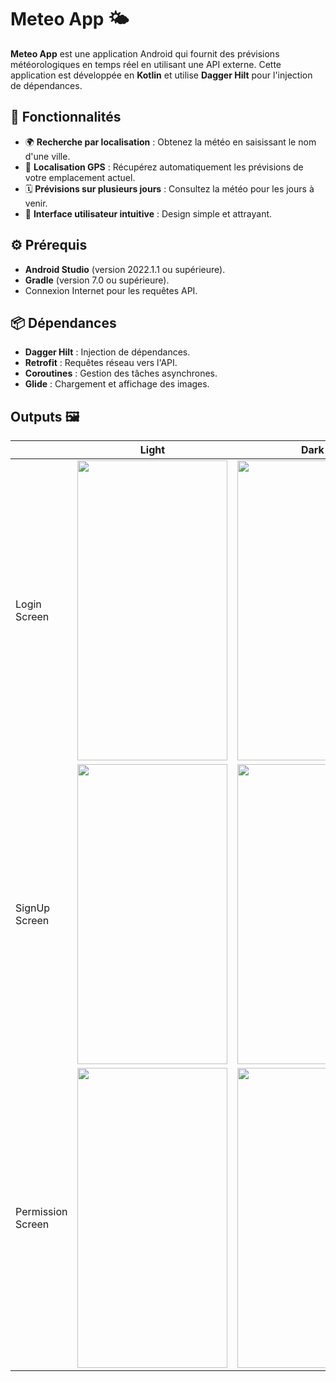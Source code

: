 # Meteo App 🌤️

**Meteo App** est une application Android qui fournit des prévisions météorologiques en temps réel en utilisant une API externe. Cette application est développée en **Kotlin** et utilise **Dagger Hilt** pour l'injection de dépendances.

## 🚀 Fonctionnalités

- 🌍 **Recherche par localisation** : Obtenez la météo en saisissant le nom d'une ville.
- 📍 **Localisation GPS** : Récupérez automatiquement les prévisions de votre emplacement actuel.
- 🗓️ **Prévisions sur plusieurs jours** : Consultez la météo pour les jours à venir.
- 🎨 **Interface utilisateur intuitive** : Design simple et attrayant.

## ⚙️ Prérequis

- **Android Studio** (version 2022.1.1 ou supérieure).
- **Gradle** (version 7.0 ou supérieure).
- Connexion Internet pour les requêtes API.

## 📦 Dépendances

- **Dagger Hilt** : Injection de dépendances.
- **Retrofit** : Requêtes réseau vers l'API.
- **Coroutines** : Gestion des tâches asynchrones.
- **Glide** : Chargement et affichage des images.



## Outputs 🖼

|                  | Light | Dark |
|------------------|-------|------|
| Login Screen     | <img src="https://github.com/AhmetOcak/Android-Weather-App/assets/73544434/2322b1d7-d17e-4c1d-86de-60ffc5ce5805" width="240" height="480"/>      | <img src="https://github.com/AhmetOcak/Android-Weather-App/assets/73544434/d4906291-c3f0-4829-9473-a86d4ea22dd7" width="240" height="480"/>     |
| SignUp Screen  | <img src="https://github.com/AhmetOcak/Android-Weather-App/assets/73544434/34be7fe3-ee28-44bc-8232-47f4fdd57dc5" width="240" height="480"/>      | <img src="https://github.com/AhmetOcak/Android-Weather-App/assets/73544434/64ea4ea5-027f-4fb5-a764-5f349678715a" width="240" height="480"/>     |
| Permission Screen  | <img src="https://github.com/AhmetOcak/Android-Weather-App/assets/73544434/552bbe04-e3df-4cfb-9071-18e71150d014" width="240" height="480"/>      | <img src="https://github.com/AhmetOcak/Android-Weather-App/assets/73544434/bc91b863-d045-47af-9cce-be80f7f445ab" width="240" height="480"/>     |
